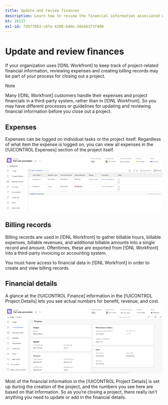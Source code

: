 ```yaml
---
title: Update and review finances
description: Learn how to review the financial information associated with a project in [!DNL Adobe Workfront].
kt: 10137
exl-id: fd977963-c8fe-4200-b46e-3de46373f400
---
```

# Update and review finances

If your organization uses [!DNL Workfront] to keep track of project-related financial information, reviewing expenses and creating billing records may be part of your process for closing out a project.

>[!NOTE]
>
>Many [!DNL Workfront] customers handle their expenses and project financials in a third-party system, rather than in [!DNL Workfront]. So you may have different processes or guidelines for updating and reviewing financial information before you close out a project.


## Expenses

Expenses can be logged on individual tasks or the project itself. Regardless of what item the expense is logged on, you can view all expenses in the [!UICONTROL Expenses] section of the project itself.

![[!UICONTROL Expenses] section of a project](assets/expense-section.png)

## Billing records

Billing records are used in [!DNL Workfront] to gather billable hours, billable expenses, billable revenues, and additional billable amounts into a single record and amount. Oftentimes, these are exported from [!DNL Workfront] into a third-party invoicing or accounting system.

You must have access to financial data in [!DNL Workfront] in order to create and view billing records.

## Financial details

A glance at the [!UICONTROL Finance] information in the [!UICONTROL Project Details] lets you see actual numbers for benefit, revenue, and cost.

![Finances section of [!UICONTROL Project Details] window on a project](assets/finance-section-project-details.png)

Most of the financial information in the [!UICONTROL Project Details] is set up during the creation of the project, and the numbers you see here are based on that information. So as you’re closing a project, there really isn’t anything you need to update or add in the financial details.

<!---
learn more urls
Create billing records
Manage project expenses
Project finances
--->

